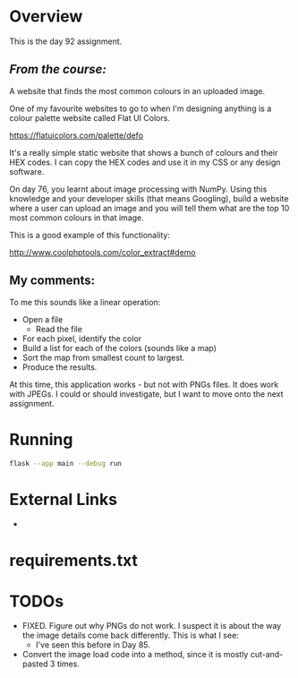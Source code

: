 # Overview

This is the day 92 assignment.

## _From the course:_
A website that finds the most common colours in an uploaded image.

One of my favourite websites to go to when I'm designing anything is a colour palette website called Flat UI Colors.

https://flatuicolors.com/palette/defo

It's a really simple static website that shows a bunch of colours and their HEX codes. I can copy the HEX codes and use it in my CSS or any design software.

On day 76, you learnt about image processing with NumPy. Using this knowledge and your developer skills (that means Googling), build a website where a user can upload an image and you will tell them what are the top 10 most common colours in that image.

This is a good example of this functionality:

http://www.coolphptools.com/color_extract#demo



## My comments:

To me this sounds like a linear operation:

- Open a file
  - Read the file
- For each pixel, identify the color
- Build a list for each of the colors (sounds like a map)
- Sort the map from smallest count to largest.
- Produce the results.

At this time, this application works - but not with PNGs files.  It does work with JPEGs.  I could or should investigate, but I want to move onto the next assignment.


# Running


```bash
flask --app main --debug run
```

# External Links

- 

# requirements.txt

# TODOs

- FIXED.  Figure out why PNGs do not work.  I suspect it is about the way the image details come back differently.  This is what I see:
  - I've seen this before  in Day 85.  
- Convert  the image load code into a method, since it is mostly cut-and-pasted 3 times.
